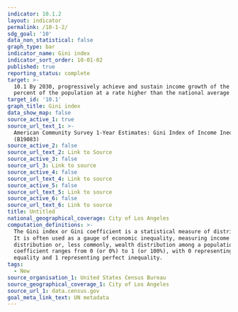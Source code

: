 ```yaml
---
indicator: 10.1.2
layout: indicator
permalink: /10-1-2/
sdg_goal: '10'
data_non_statistical: false
graph_type: bar
indicator_name: Gini index
indicator_sort_order: 10-01-02
published: true
reporting_status: complete
target: >-
  10.1 By 2030, progressively achieve and sustain income growth of the bottom 40
  percent of the population at a rate higher than the national average
target_id: '10.1'
graph_title: Gini index
data_show_map: false
source_active_1: true
source_url_text_1: >-
  American Community Survey 1-Year Estimates: Gini Index of Income Inequality
  (B19083)
source_active_2: false
source_url_text_2: Link to Source
source_active_3: false
source_url_3: Link to source
source_active_4: false
source_url_text_4: Link to source
source_active_5: false
source_url_text_5: Link to source
source_active_6: false
source_url_text_6: Link to source
title: Untitled
national_geographical_coverage: City of Los Angeles
computation_definitions: >-
  The Gini index or Gini coefficient is a statistical measure of distribution.
  It is often used as a gauge of economic inequality, measuring income
  distribution or, less commonly, wealth distribution among a population. The
  coefficient ranges from 0 (or 0%) to 1 (or 100%), with 0 representing perfect
  equality and 1 representing perfect inequality.
tags:
  - New
source_organisation_1: United States Census Bureau
source_geographical_coverage_1: City of Los Angeles
source_url_1: data.census.gov
goal_meta_link_text: UN metadata
---
```


